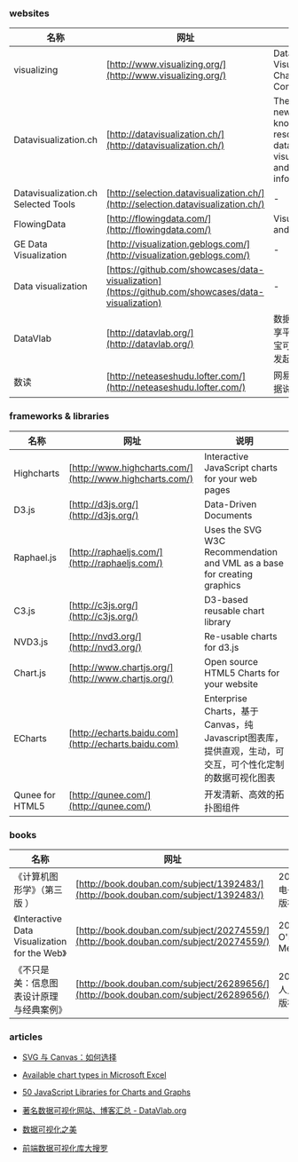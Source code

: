 ### websites

 名称 | 网址 | 说明
------ | ------ | ------
visualizing | [http://www.visualizing.org/](http://www.visualizing.org/) | Data Visualizations, Challenges, Community
Datavisualization.ch | [http://datavisualization.ch/](http://datavisualization.ch/) | The premier news and knowledge resource for data visualization and infographics
Datavisualization.ch Selected Tools | [http://selection.datavisualization.ch/](http://selection.datavisualization.ch/) | -
FlowingData | [http://flowingdata.com/](http://flowingdata.com/) | Visualization and Statistics
GE Data Visualization | [http://visualization.geblogs.com/](http://visualization.geblogs.com/) | -
Data visualization | [https://github.com/showcases/data-visualization](https://github.com/showcases/data-visualization) | -
DataVlab | [http://datavlab.org/](http://datavlab.org/) | 数据可视化分享平台，由淘宝可视化团队发起
数读 | [http://neteaseshudu.lofter.com/](http://neteaseshudu.lofter.com/) | 网易新闻用数据说话

### frameworks & libraries

 名称 | 网址 | 说明
------ | ------ | ------
Highcharts | [http://www.highcharts.com/](http://www.highcharts.com/) | Interactive JavaScript charts for your web pages
D3.js | [http://d3js.org/](http://d3js.org/) | Data-Driven Documents
Raphael.js | [http://raphaeljs.com/](http://raphaeljs.com/) | Uses the SVG W3C Recommendation and VML as a base for creating graphics
C3.js | [http://c3js.org/](http://c3js.org/) | D3-based reusable chart library
NVD3.js | [http://nvd3.org/](http://nvd3.org/) | Re-usable charts for d3.js
Chart.js | [http://www.chartjs.org/](http://www.chartjs.org/) | Open source HTML5 Charts for your website
ECharts | [http://echarts.baidu.com](http://echarts.baidu.com) | Enterprise Charts，基于Canvas，纯Javascript图表库，提供直观，生动，可交互，可个性化定制的数据可视化图表
Qunee for HTML5 | [http://qunee.com/](http://qunee.com/) | 开发清新、高效的拓扑图组件

### books

 名称 | 网址 | 说明
------ | ------ | ------
《计算机图形学》（第三版 ） | [http://book.douban.com/subject/1392483/](http://book.douban.com/subject/1392483/) | 2005.06，电子工业出版社
《Interactive Data Visualization for the Web》 | [http://book.douban.com/subject/20274559/](http://book.douban.com/subject/20274559/) | 2013.03，O'Reilly Media
《不只是美：信息图表设计原理与经典案例》 | [http://book.douban.com/subject/26289656/](http://book.douban.com/subject/26289656/) | 2014.12，人民邮电出版社

### articles

- [SVG 与 Canvas：如何选择](http://msdn.microsoft.com/zh-cn/library/gg193983)

- [Available chart types in Microsoft Excel](https://support.office.com/en-us/article/Available-chart-types-b22a8bb9-a673-4d7f-b481-aa747c48eb3d?ui=en-US&rs=en-US&ad=US)

- [50 JavaScript Libraries for Charts and Graphs](http://techslides.com/50-javascript-charting-and-graphics-libraries)

- [著名数据可视化网站、博客汇总 - DataVlab.org](http://datavlab.org/2012/01/19/306)

- [数据可视化之美](http://www.ituring.com.cn/article/9967)

- [前端数据可视化库大搜罗](http://www.ituring.com.cn/article/40497)